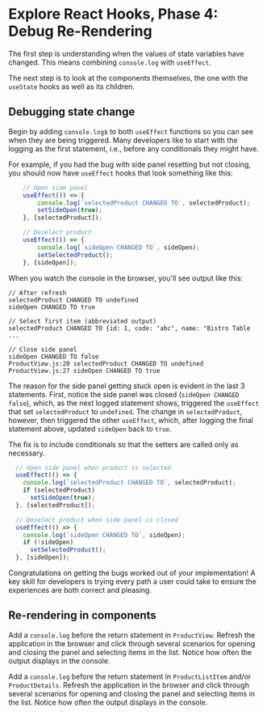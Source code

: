 # Explore React Hooks, Phase 4: Debug Re-Rendering

The first step is understanding when the values of state variables have changed.
This means combining `console.log` with `useEffect`.

The next step is to look at the components themselves, the one with the
`useState` hooks as well as its children.

## Debugging state change

Begin by adding `console.log`s to both `useEffect` functions so you can see when
they are being triggered. Many developers like to start with the logging as the
first statement, i.e., before any conditionals they might have.

For example, if you had the bug with side panel resetting but not closing, you
should now have `useEffect` hooks that look something like this:

```javascript
    // Open side panel
    useEffect(() => {
        console.log(`selectedProduct CHANGED TO`, selectedProduct);
        setSideOpen(true);
    }, [selectedProduct]);

    // Deselect product
    useEffect(() => {
        console.log(`sideOpen CHANGED TO`, sideOpen);
        setSelectedProduct();
    }, [sideOpen]);
```

When you watch the console in the browser, you'll see output like this:

```plaintext
// After refresh
selectedProduct CHANGED TO undefined
sideOpen CHANGED TO true

// Select first item (abbreviated output)
selectedProduct CHANGED TO {id: 1, code: "abc", name: "Bistro Table ...

// Close side panel
sideOpen CHANGED TO false
ProductView.js:20 selectedProduct CHANGED TO undefined
ProductView.js:27 sideOpen CHANGED TO true
```

The reason for the side panel getting stuck open is evident in the last 3
statements. First, notice the side panel was closed (`sideOpen CHANGED false`),
which, as the next logged statement shows, triggered the `useEffect` that set
`selectedProduct` to `undefined`. The change in `selectedProduct`, however, then
triggered the other `useEffect`, which, after logging the final statement above,
updated `sideOpen` back to `true`.

The fix is to include conditionals so that the setters are called only as
necessary.

```javascript
  // Open side panel when product is selected
  useEffect(() => {
    console.log(`selectedProduct CHANGED TO`, selectedProduct);
    if (selectedProduct)
      setSideOpen(true);
  }, [selectedProduct]);

  // Deselect product when side panel is closed
  useEffect(() => {
    console.log(`sideOpen CHANGED TO`, sideOpen);
    if (!sideOpen)
      setSelectedProduct();
  }, [sideOpen]);
```

Congratulations on getting the bugs worked out of your implementation! A key
skill for developers is trying every path a user could take to ensure the
experiences are both correct and pleasing.

## Re-rendering in components

Add a `console.log` before the return statement in `ProductView`. Refresh the
application in the browser and click through several scenarios for opening and
closing the panel and selecting items in the list. Notice how often the output
displays in the console.

Add a `console.log` before the return statement in `ProductListItem` and/or
`ProductDetails`. Refresh the application in the browser and click through
several scenarios for opening and closing the panel and selecting items in the
list. Notice how often the output displays in the console.
